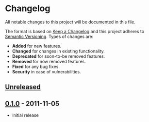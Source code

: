 # Changelog
All notable changes to this project will be documented in this file.

The format is based on [Keep a Changelog](http://keepachangelog.com/en/1.0.0/)
and this project adheres to [Semantic Versioning](http://semver.org/spec/v2.0.0.html).
Types of changes are:

- **Added** for new features.
- **Changed** for changes in existing functionality.
- **Deprecated** for soon-to-be removed features.
- **Removed** for now removed features.
- **Fixed** for any bug fixes.
- **Security** in case of vulnerabilities.

## [Unreleased]

## [0.1.0] - 2011-11-05

- Initial release

[Unreleased]: https://github.com/radeklat/settings-docgen/compare/0.1.0...HEAD
[0.1.0]: https://github.com/radeklat/settings-docgen/compare/initial...0.1.0